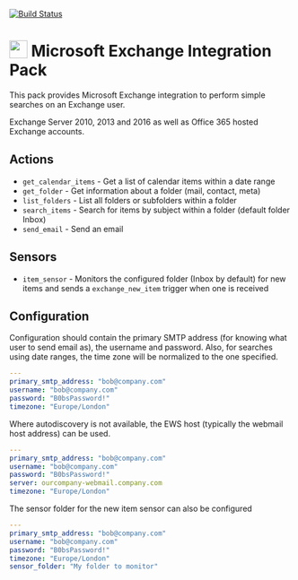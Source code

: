 [![Build Status](https://circleci.com/gh/StackStorm-Exchange/stackstorm-msexchange.svg?style=shield)](https://circleci.com/gh/StackStorm-Exchange/stackstorm-msexchange)

# <img src="https://raw.githubusercontent.com/StackStorm-Exchange/stackstorm-msexchange/master/icon.png" width="32px" valign="-3px"/> Microsoft Exchange Integration Pack

This pack provides Microsoft Exchange integration to perform simple searches on an Exchange user.

Exchange Server 2010, 2013 and 2016 as well as Office 365 hosted Exchange accounts.

## Actions

* `get_calendar_items` - Get a list of calendar items within a date range
* `get_folder` - Get information about a folder (mail, contact, meta)
* `list_folders` - List all folders or subfolders within a folder
* `search_items` - Search for items by subject within a folder (default folder Inbox)
* `send_email` - Send an email

## Sensors

* `item_sensor` - Monitors the configured folder (Inbox by default) for new items and sends a `exchange_new_item` trigger when one is received

## Configuration

Configuration should contain the primary SMTP address (for knowing what user to send email as), the username and password. Also, for searches using date ranges, the time zone will be normalized to the one specified.

```yaml
---
primary_smtp_address: "bob@company.com"
username: "bob@company.com"
password: "B0bsPassword!"
timezone: "Europe/London"
```

Where autodiscovery is not available, the EWS host (typically the webmail host address) can be used.

```yaml
---
primary_smtp_address: "bob@company.com"
username: "bob@company.com"
password: "B0bsPassword!"
server: ourcompany-webmail.company.com
timezone: "Europe/London"
```

The sensor folder for the new item sensor can also be configured

```yaml
---
primary_smtp_address: "bob@company.com"
username: "bob@company.com"
password: "B0bsPassword!"
timezone: "Europe/London"
sensor_folder: "My folder to monitor"
```
